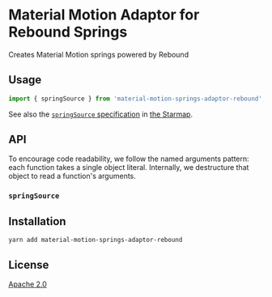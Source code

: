 # Material Motion Adaptor for Rebound Springs #

Creates Material Motion springs powered by Rebound

## Usage ##

```javascript
import { springSource } from 'material-motion-springs-adaptor-rebound';


```

See also the [`springSource` specification]() in [the Starmap](https://material-motion.github.io/material-motion/starmap/specifications/streams/sources/SpringSource).

## API ##

To encourage code readability, we follow the named arguments pattern: each function takes a single object literal.  Internally, we destructure that object to read a function's arguments.

### `springSource` ###

## Installation ##

```
yarn add material-motion-springs-adaptor-rebound
```

## License ##

[Apache 2.0](http://www.apache.org/licenses/LICENSE-2.0)
